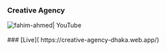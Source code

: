 
### Creative Agency
<img align="left" alt="fahim-ahmed| YouTube"  src="https://i.imgur.com/kcVk7eP.png" />
<br/>
<br/>
### [Live]( https://creative-agency-dhaka.web.app/)
